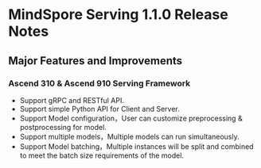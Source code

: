 # MindSpore Serving 1.1.0 Release Notes

## Major Features and Improvements

### Ascend 310 & Ascend 910 Serving Framework

* Support gRPC and RESTful API.
* Support simple Python API for Client and Server.
* Support Model configuration，User can customize preprocessing & postprocessing for model.
* Support multiple models，Multiple models can run simultaneously.
* Support Model batching，Multiple instances will be split and combined to meet the batch size requirements of the model.
